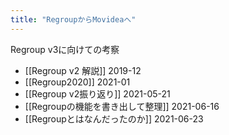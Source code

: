 ```yaml
---
title: "RegroupからMovideaへ"
---
```


Regroup v3に向けての考察
- [[Regroup v2 解説]] 2019-12
- [[Regroup2020]] 2021-01
- [[Regroup v2振り返り]] 2021-05-21
- [[Regroupの機能を書き出して整理]] 2021-06-16
- [[Regroupとはなんだったのか]]  2021-06-23

